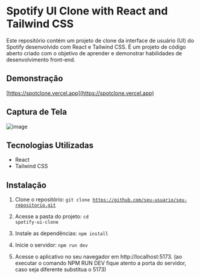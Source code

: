 # Spotify UI Clone with React and Tailwind CSS

Este repositório contém um projeto de clone da interface de usuário (UI) do Spotify desenvolvido com React e Tailwind CSS. É um projeto de código aberto criado com o objetivo de aprender e demonstrar habilidades de desenvolvimento front-end.

## Demonstração
[https://spotclone.vercel.app](https://spotclone.vercel.app)

## Captura de Tela
![image](https://github.com/AlexandreTonin/spotify-ui-clone/assets/107586000/d989d6a7-ad1e-4958-a59e-2cfcb683df7b)

## Tecnologias Utilizadas

- React
- Tailwind CSS

## Instalação

1. Clone o repositório:
   <code>git clone https://github.com/seu-usuario/seu-repositorio.git</code>

2. Acesse a pasta do projeto:
  <code>cd spotify-ui-clone</code>

3. Instale as dependências:
<code>npm install</code>

4. Inicie o servidor:
<code>npm run dev</code>

5. Acesse o aplicativo no seu navegador em http://localhost:5173. (ao executar o comando NPM RUN DEV fique atento a porta do servidor, caso seja diferente substitua o 5173)




